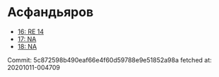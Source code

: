 # Асфандьяров
- [16: RE 14](16.md)
- [17: NA](17.md)
- [18: NA](18.md)

Commit: 5c872598b490eaf66e4f60d59788e9e51852a98a
 fetched at: 20201011-004709

